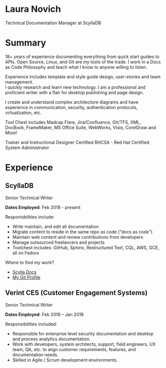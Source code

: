 # Laura Novich 

Technical Documentation Manager at ScyllaDB

# Summary

18+ years of experience documenting everything from quick start guides to APIs. Open Source, Linux, and Git are my tools of the trade. 
I work in a Docs as Code Philosophy and teach what I know to anyone willing to listen. 

Experience includes template and style guide design, user-stories and team management.  
I quickly research and learn new technology.  I am a professional and proficient writer with a flair for desktop publishing and page design.

I create and understand complex architecture diagrams and have experience in communication, security, authentication protocols, virtualization, etc. 

Tool Chest includes Madcap Flare, Jira/Confluence, Git/TFS, XML, DocBook, FrameMaker, MS Office Suite, WebWorks, Visio, CorelDraw and More!

Trainer and Instructional Designer
Certified RHCSA - Red Hat Certified System Administrator

# Experience

## ScyllaDB 
Senior Technical Writer

**Dates Employed**: Feb 2018 - present

Responisbilities include:
* Write maintain, and edit all documentation 
* Migrate content to reside in the same repo as code ("docs as code")
* Maintain web content and review contributions from developers
* Manage outsourced freelancers and projects
* Toolchest includes: GitHub, Sphinx, Restructured Text, CQL, AWS, GCE, all on Fedora

Where to find my work? 
* [Scylla Docs](https://docs.scylladb.com)
* [My Git Profile](https://github.com/lauranovich)


## Verint CES (Customer Engagement Systems)
Senior Technical Writer  

**Dates Employed**: Feb 2016 – Jan 2018

Responsibilities included:
* Responsible for enterprise level security documentation and desktop and process analytics documentation. 
* Work with developers, system architects, support, field engineers, UX team, QA, etc. to align customer requirements, features, and documentation needs.
* Skilled in Agile / Scrum development environments. 

